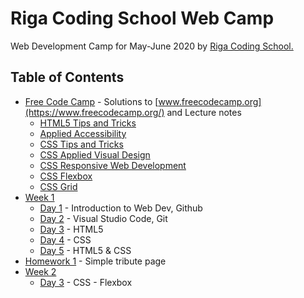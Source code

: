 # Riga Coding School Web Camp

Web Development Camp for May-June 2020 by [Riga Coding School.](https://rigacoding.lv/)

## Table of Contents
- [Free Code Camp](/freecodecamp) - Solutions to [www.freecodecamp.org](https://www.freecodecamp.org/) and Lecture notes
  * [HTML5 Tips and Tricks](/freecodecamp/0-html.md)
  * [Applied Accessibility](/freecodecamp/1-accessibility.md)
  * [CSS Tips and Tricks](/freecodecamp/2-css.md)
  * [CSS Applied Visual Design](/freecodecamp/3-css-applied-visual-design.md)
  * [CSS Responsive Web Development](freecodecamp/4-css-responsive-web-dev.md)
  * [CSS Flexbox](freecodecamp/5-css-flexbox.md)
  * [CSS Grid](freecodecamp/6-css-grid.md)
- [Week 1](/week1)
  * [Day 1](/week1/week1day1.md) - Introduction to Web Dev, Github
  * [Day 2](/week1/week1day2.md) - Visual Studio Code, Git
  * [Day 3](/week1/week1day3.md) - HTML5
  * [Day 4](/week1/week1day4.md) - CSS
  * [Day 5](/week1/week1day5.md) - HTML5 & CSS
- [Homework 1](/homework1) - Simple tribute page
- [Week 2](/week2)
  * [Day 3](/week2/week2day3.md) - CSS - Flexbox